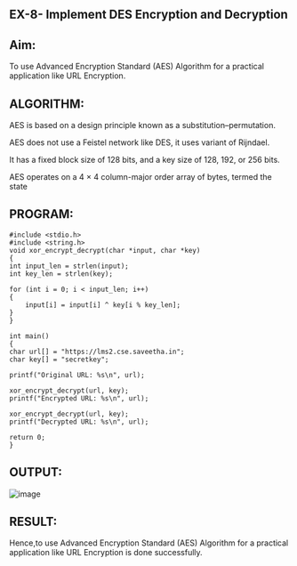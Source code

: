 
## EX-8- Implement DES Encryption and Decryption
## Aim:
To use Advanced Encryption Standard (AES) Algorithm for a practical application like URL Encryption.

## ALGORITHM:
AES is based on a design principle known as a substitution–permutation.

AES does not use a Feistel network like DES, it uses variant of Rijndael.

It has a fixed block size of 128 bits, and a key size of 128, 192, or 256 bits.

AES operates on a 4 × 4 column-major order array of bytes, termed the state

## PROGRAM:
```
#include <stdio.h>
#include <string.h>
void xor_encrypt_decrypt(char *input, char *key)
{
int input_len = strlen(input);
int key_len = strlen(key);

for (int i = 0; i < input_len; i++)
{
    input[i] = input[i] ^ key[i % key_len]; 
}
}

int main()
{
char url[] = "https://lms2.cse.saveetha.in";
char key[] = "secretkey"; 

printf("Original URL: %s\n", url);

xor_encrypt_decrypt(url, key);
printf("Encrypted URL: %s\n", url);

xor_encrypt_decrypt(url, key);
printf("Decrypted URL: %s\n", url);

return 0;
}
```
## OUTPUT:

![image](https://github.com/user-attachments/assets/ad3b3600-e7d4-425f-bd1b-337027998692)

## RESULT:
Hence,to use Advanced Encryption Standard (AES) Algorithm for a practical application like URL Encryption is done successfully.
